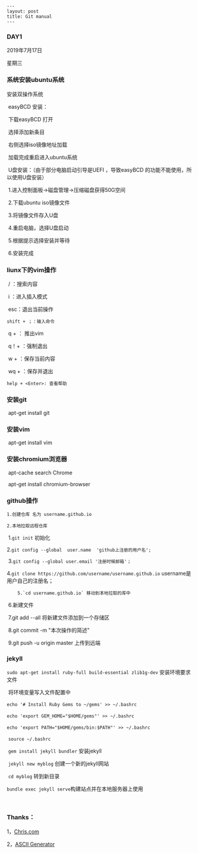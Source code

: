 ```
---
layout: post
title: Git manual
---
```
### DAY1

2019年7月17日

星期三

### 系统安装ubuntu系统

安装双操作系统

​	easyBCD 安装：

​		下载easyBCD 打开

​		选择添加新条目 

​		右侧选择iso镜像地址加载

​		加载完成重启进入ubuntu系统

​	U盘安装：（由于部分电脑启动引导是UEFI ，导致easyBCD 的功能不能使用，所以使用U盘安装）

​		 1.进入控制面板->磁盘管理->压缩磁盘获得50G空间

​	 	2.下载ubuntu iso镜像文件

​		 3.将镜像文件存入U盘

​		 4.重启电脑，选择U盘启动

​		 5.根据提示选择安装并等待

​		 6.安装完成

### liunx下的vim操作

​	 / ：搜索内容 

​	 i ：进入插入模式

​	 esc：退出当前操作

 	shift + ；：输入命令

​	 q + <Enter>： 推出vim

​	 q！+ <Enter>：强制退出

​	 w + <Enter>：保存当前内容

​	 wq + <Enter>：保存并退出

 	help + <Enter>: 查看帮助

### 安装git

​	apt-get install git

### 安装vim 

​	apt-get install vim

### 安装chromium浏览器

​	apt-cache search Chrome

​	apt-get install chromium-browser

### github操作

 	1.创建仓库 名为 username.github.io

 	2.本地拉取远程仓库

​			1.`git init` 初始化

​			2.`git config --global  user.name  'github上注册的用户名';`

​			3.`git config --global user.email '注册时候邮箱'；`

​			4.`git clone https://github.com/username/username.github.io`     username是用户自己的注册名；

 	   	5.`cd username.github.io` 移动到本地拉取的库中

​			6.新建文件

​			7.git add --all 将新建文件添加到一个存储区

​			8.git commit -m "本次操作的简述"

​			9.git push -u origin master  上传到远端

### jekyll 

​		`sudo apt-get install ruby-full build-essential zlib1g-dev`  安装环境要求文件

​		将环境变量写入文件配置中

​	    `echo '# Install Ruby Gems to ~/gems' >> ~/.bashrc`

​		`echo 'export GEM_HOME="$HOME/gems"' >> ~/.bashrc`

​		`echo 'export PATH="$HOME/gems/bin:$PATH"' >> ~/.bashrc`

​		`source ~/.bashrc`

​		`gem install jekyll bundler` 安装jekyll

​		`jekyll new myblog` 创建一个新的jekyll网站

​		`cd myblog`  转到新目录

​		`bundle exec jekyll serve`构建站点并在本地服务器上使用

<br/>

### Thanks：

1，[Chris.com][chris-ascii-art]

2，[ASCII Generator][ascii-generator]

[chris-ascii-art]: http://www.chris.com/ascii/
[ascii-generator]: http://www.network-science.de/ascii/
[welcome-lost-in-xixia]: http://xixia.info/welcome-lost-in-xixia
